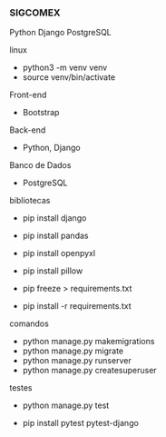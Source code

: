### SIGCOMEX
Python Django PostgreSQL


linux
- python3 -m venv venv
- source venv/bin/activate

Front-end
- Bootstrap

Back-end
- Python, Django

Banco de Dados
- PostgreSQL

bibliotecas
- pip install django
- pip install pandas
- pip install openpyxl
- pip install pillow

- pip freeze > requirements.txt
- pip install -r requirements.txt

comandos
- python manage.py makemigrations
- python manage.py migrate
- python manage.py runserver
- python manage.py createsuperuser

testes
- python manage.py test

- pip install pytest pytest-django
